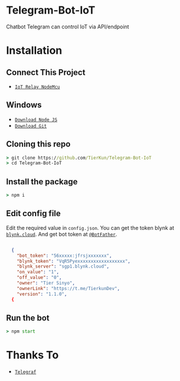 # Telegram-Bot-IoT
Chatbot Telegram can control IoT via API/endpoint

# Installation

## Connect This Project
* [`IoT Relay NodeMcu`](https://github.com/TierKun/IoT-Relay)

## Windows
* [`Download Node JS`](https://nodejs.org/en/download/)
* [`Download Git`](https://git-scm.com/download/win)


## Cloning this repo
```cmd
> git clone https://github.com/TierKun/Telegram-Bot-IoT
> cd Telegram-Bot-IoT
```

## Install the package
```cmd
> npm i
```

## Edit config file
Edit the required value in `config.json`. You can get the token blynk at [`blynk.cloud`](https://blynk.cloud/). And get bot token at [`@BotFather`](http://t.me/BotFather).
```json

  {
    "bot_token": "56xxxxx:jfrsjxxxxxxx", 
    "blynk_token": "VqR5Pyexxxxxxxxxxxxxxxxxx", 
    "blynk_server": "sgp1.blynk.cloud",
    "on_value": "1",
    "off_value": "0",
    "owner": "Tier Sinyo",
    "ownerLink": "https://t.me/TierkunDev",
    "version": "1.1.0",
  {

 ```

## Run the bot
```cmd
> npm start
```

# Thanks To
* [`Telegraf`](https://github.com/telegraf/telegraf)

